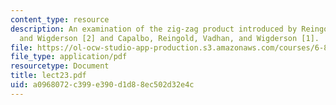 ```yaml
---
content_type: resource
description: An examination of the zig-zag product introduced by Reingold, Vadhan,
  and Wigderson [2] and Capalbo, Reingold, Vadhan, and Wigderson [1].
file: https://ol-ocw-studio-app-production.s3.amazonaws.com/courses/6-895-essential-coding-theory-fall-2004/a0968072c399e390d1d88ec502d32e4c_lect23.pdf
file_type: application/pdf
resourcetype: Document
title: lect23.pdf
uid: a0968072-c399-e390-d1d8-8ec502d32e4c
---
```

